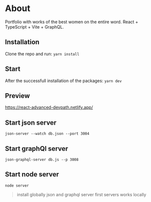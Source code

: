 # About

Portfolio with works of the best women on the entire word. React + TypeScript + Vite + GraphQL.

## Installation

Clone the repo and run: `yarn install`

## Start

After the successfull installation of the packages: `yarn dev`

## Preview

https://react-advanced-devpath.netlify.app/

## Start json server

`json-server --watch db.json --port 3004`

## Start graphQl server

`json-graphql-server db.js --p 3008`

## Start node server

`node server`

> install globally json and graphql server first
> servers works locally
